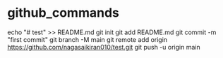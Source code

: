 # github_commands


echo "# test" >> README.md
git init
git add README.md
git commit -m "first commit"
git branch -M main
git remote add origin https://github.com/nagasaikiran010/test.git
git push -u origin main

